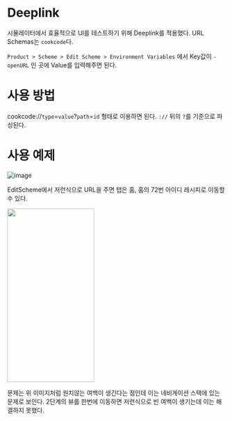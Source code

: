 # Deeplink 

시뮬레이터에서 효율적으로 UI를 테스트하기 위해 Deeplink를 적용했다. 
URL Schemas는 `cookcode`다. 

`Product > Scheme > Edit Scheme > Environment Variables` 에서 Key값이 `-openURL` 인 곳에 Value를 입력해주면 된다. 

# 사용 방법 
cookcode://`type`=`value`?`path`=`id` 형태로 이용하면 된다. `://` 뒤의 `?`를 기준으로 파싱된다. 

# 사용 예제
![image](https://github.com/ajou-swef/cookcode-iOS/assets/83946805/9b2dbcce-4fa0-458e-be79-1274c418699d)

EditScheme에서 저런식으로 URL을 주면 탭은 홈, 홈의 72번 아이디 레시피로 이동할 수 있다. 

<img src="https://github.com/ajou-swef/cookcode-iOS/assets/83946805/e67e6ce1-5839-44ff-9d7a-be77ed8079ae" width="200" height="400">


문제는 위 이미지처럼 원치않는 여백이 생긴다는 점인데 이는 네비게이션 스택에 있는 문제로 보인다. 2단계의 뷰를 한번에 이동하면 저런식으로 빈 여백이 생기는데 이는 해결하지 못했다. 
